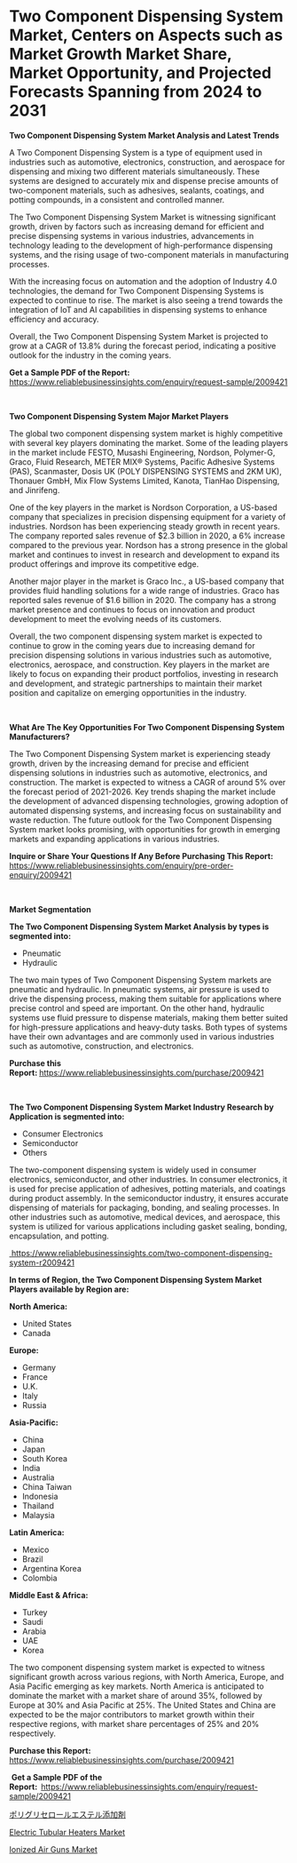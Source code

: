 <p><h1>Two Component Dispensing System Market, Centers on Aspects such as Market Growth Market Share, Market Opportunity, and Projected Forecasts Spanning from 2024 to 2031</h1></p><p><strong>Two Component Dispensing System Market Analysis and Latest Trends</strong></p>
<p><p>A Two Component Dispensing System is a type of equipment used in industries such as automotive, electronics, construction, and aerospace for dispensing and mixing two different materials simultaneously. These systems are designed to accurately mix and dispense precise amounts of two-component materials, such as adhesives, sealants, coatings, and potting compounds, in a consistent and controlled manner.</p><p>The Two Component Dispensing System Market is witnessing significant growth, driven by factors such as increasing demand for efficient and precise dispensing systems in various industries, advancements in technology leading to the development of high-performance dispensing systems, and the rising usage of two-component materials in manufacturing processes.</p><p>With the increasing focus on automation and the adoption of Industry 4.0 technologies, the demand for Two Component Dispensing Systems is expected to continue to rise. The market is also seeing a trend towards the integration of IoT and AI capabilities in dispensing systems to enhance efficiency and accuracy.</p><p>Overall, the Two Component Dispensing System Market is projected to grow at a CAGR of 13.8% during the forecast period, indicating a positive outlook for the industry in the coming years.</p></p>
<p><strong>Get a Sample PDF of the Report:&nbsp;</strong> <a href="https://www.reliablebusinessinsights.com/enquiry/request-sample/2009421">https://www.reliablebusinessinsights.com/enquiry/request-sample/2009421</a></p>
<p>&nbsp;</p>
<p><strong>Two Component Dispensing System Major Market Players</strong></p>
<p><p>The global two component dispensing system market is highly competitive with several key players dominating the market. Some of the leading players in the market include FESTO, Musashi Engineering, Nordson, Polymer-G, Graco, Fluid Research, METER MIX® Systems, Pacific Adhesive Systems (PAS), Scanmaster, Dosis UK (POLY DISPENSING SYSTEMS and 2KM UK), Thonauer GmbH, Mix Flow Systems Limited, Kanota, TianHao Dispensing, and Jinrifeng.</p><p>One of the key players in the market is Nordson Corporation, a US-based company that specializes in precision dispensing equipment for a variety of industries. Nordson has been experiencing steady growth in recent years. The company reported sales revenue of $2.3 billion in 2020, a 6% increase compared to the previous year. Nordson has a strong presence in the global market and continues to invest in research and development to expand its product offerings and improve its competitive edge.</p><p>Another major player in the market is Graco Inc., a US-based company that provides fluid handling solutions for a wide range of industries. Graco has reported sales revenue of $1.6 billion in 2020. The company has a strong market presence and continues to focus on innovation and product development to meet the evolving needs of its customers.</p><p>Overall, the two component dispensing system market is expected to continue to grow in the coming years due to increasing demand for precision dispensing solutions in various industries such as automotive, electronics, aerospace, and construction. Key players in the market are likely to focus on expanding their product portfolios, investing in research and development, and strategic partnerships to maintain their market position and capitalize on emerging opportunities in the industry.</p></p>
<p>&nbsp;</p>
<p><strong>What Are The Key Opportunities For Two Component Dispensing System Manufacturers?</strong></p>
<p><p>The Two Component Dispensing System market is experiencing steady growth, driven by the increasing demand for precise and efficient dispensing solutions in industries such as automotive, electronics, and construction. The market is expected to witness a CAGR of around 5% over the forecast period of 2021-2026. Key trends shaping the market include the development of advanced dispensing technologies, growing adoption of automated dispensing systems, and increasing focus on sustainability and waste reduction. The future outlook for the Two Component Dispensing System market looks promising, with opportunities for growth in emerging markets and expanding applications in various industries.</p></p>
<p><strong>Inquire or Share Your Questions If Any Before Purchasing This Report:</strong> <a href="https://www.reliablebusinessinsights.com/enquiry/pre-order-enquiry/2009421">https://www.reliablebusinessinsights.com/enquiry/pre-order-enquiry/2009421</a></p>
<p>&nbsp;</p>
<p><strong>Market Segmentation</strong></p>
<p><strong>The Two Component Dispensing System Market Analysis by types is segmented into:</strong></p>
<p><ul><li>Pneumatic</li><li>Hydraulic</li></ul></p>
<p><p>The two main types of Two Component Dispensing System markets are pneumatic and hydraulic. In pneumatic systems, air pressure is used to drive the dispensing process, making them suitable for applications where precise control and speed are important. On the other hand, hydraulic systems use fluid pressure to dispense materials, making them better suited for high-pressure applications and heavy-duty tasks. Both types of systems have their own advantages and are commonly used in various industries such as automotive, construction, and electronics.</p></p>
<p><strong>Purchase this Report:&nbsp;</strong><a href="https://www.reliablebusinessinsights.com/purchase/2009421">https://www.reliablebusinessinsights.com/purchase/2009421</a></p>
<p>&nbsp;</p>
<p><strong>The Two Component Dispensing System Market Industry Research by Application is segmented into:</strong></p>
<p><ul><li>Consumer Electronics</li><li>Semiconductor</li><li>Others</li></ul></p>
<p><p>The two-component dispensing system is widely used in consumer electronics, semiconductor, and other industries. In consumer electronics, it is used for precise application of adhesives, potting materials, and coatings during product assembly. In the semiconductor industry, it ensures accurate dispensing of materials for packaging, bonding, and sealing processes. In other industries such as automotive, medical devices, and aerospace, this system is utilized for various applications including gasket sealing, bonding, encapsulation, and potting.</p></p>
<p><a href="https://www.reliablebusinessinsights.com/two-component-dispensing-system-r2009421">&nbsp;https://www.reliablebusinessinsights.com/two-component-dispensing-system-r2009421</a></p>
<p><strong>In terms of Region, the Two Component Dispensing System Market Players available by Region are:</strong></p>
<p>
    <p> <strong> North America: </strong>
        <ul>
            <li>United States</li>
            <li>Canada</li>
        </ul>
        </p> 
    <p> <strong> Europe: </strong>
        <ul>
            <li>Germany</li>
            <li>France</li>
            <li>U.K.</li>
            <li>Italy</li>
            <li>Russia</li>
        </ul>
        </p> 
    <p> <strong> Asia-Pacific: </strong>
        <ul>
            <li>China</li>
            <li>Japan</li>
            <li>South Korea</li>
            <li>India</li>
            <li>Australia</li>
            <li>China Taiwan</li>
            <li>Indonesia</li>
            <li>Thailand</li>
            <li>Malaysia</li>
        </ul>
        </p> 
    <p> <strong> Latin America: </strong>
        <ul>
            <li>Mexico</li>
            <li>Brazil</li>
            <li>Argentina Korea</li>
            <li>Colombia</li>
        </ul>
        </p> 
    <p> <strong> Middle East & Africa: </strong>
        <ul>
            <li>Turkey</li>
            <li>Saudi</li>
            <li>Arabia</li>
            <li>UAE</li>
            <li>Korea</li>
        </ul>
    </p>
    </p>
<p><p>The two component dispensing system market is expected to witness significant growth across various regions, with North America, Europe, and Asia Pacific emerging as key markets. North America is anticipated to dominate the market with a market share of around 35%, followed by Europe at 30% and Asia Pacific at 25%. The United States and China are expected to be the major contributors to market growth within their respective regions, with market share percentages of 25% and 20% respectively.</p></p>
<p><strong>Purchase this Report: </strong><a href="https://www.reliablebusinessinsights.com/purchase/2009421">https://www.reliablebusinessinsights.com/purchase/2009421</a></p>
<p>&nbsp;<strong>Get a Sample PDF of the Report:&nbsp;&nbsp;</strong><a href="https://www.reliablebusinessinsights.com/enquiry/request-sample/2009421">https://www.reliablebusinessinsights.com/enquiry/request-sample/2009421</a></p>
<p><strong></strong></p>
<p><p><a href="https://github.com/DeonBoer2023/Market-Research-Report-List-1/blob/main/6130257158689.md">ポリグリセロールエステル添加剤</a></p><p><a href="https://github.com/ChiragRP21/Market-Research-Report-List-5/blob/main/electric-tubular-heaters-market.md">Electric Tubular Heaters Market</a></p><p><a href="https://github.com/eeenafisainka/Market-Research-Report-List-1/blob/main/ionized-air-guns-market.md">Ionized Air Guns Market</a></p></p>